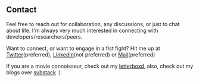 ## Contact

Feel free to reach out for collaboration, any discussions, or just to chat about life. I'm always very much interested in connecting with developers/researchers/peers.

Want to connect, or want to engage in a fist fight? Hit me up at [Twitter](https://twitter.com/Yaaaaaashhh)(preferred), [LinkedIn](https://www.linkedin.com/in/yash-sri19/)(not preferred) or [Mail](mailto:ysrivastava82@gmail.com)(preferred)

If you are a movie connoisseur, check out my [letterboxd](https://letterboxd.com/yash_sri19/), also, check out my blogs over [substack](https://yashsrivastava19.substack.com/) :)
